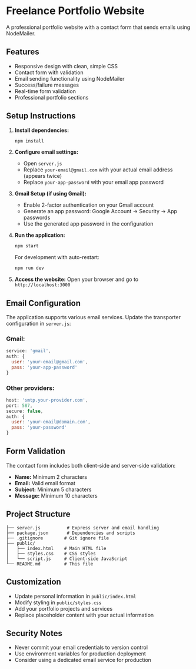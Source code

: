 # Freelance Portfolio Website

A professional portfolio website with a contact form that sends emails using NodeMailer.

## Features

- Responsive design with clean, simple CSS
- Contact form with validation
- Email sending functionality using NodeMailer
- Success/failure messages
- Real-time form validation
- Professional portfolio sections

## Setup Instructions

1. **Install dependencies:**
   ```bash
   npm install
   ```

2. **Configure email settings:**
   - Open `server.js`
   - Replace `your-email@gmail.com` with your actual email address (appears twice)
   - Replace `your-app-password` with your email app password

3. **Gmail Setup (if using Gmail):**
   - Enable 2-factor authentication on your Gmail account
   - Generate an app password: Google Account → Security → App passwords
   - Use the generated app password in the configuration

4. **Run the application:**
   ```bash
   npm start
   ```
   
   For development with auto-restart:
   ```bash
   npm run dev
   ```

5. **Access the website:**
   Open your browser and go to `http://localhost:3000`

## Email Configuration

The application supports various email services. Update the transporter configuration in `server.js`:

### Gmail:
```javascript
service: 'gmail',
auth: {
  user: 'your-email@gmail.com',
  pass: 'your-app-password'
}
```

### Other providers:
```javascript
host: 'smtp.your-provider.com',
port: 587,
secure: false,
auth: {
  user: 'your-email@domain.com',
  pass: 'your-password'
}
```

## Form Validation

The contact form includes both client-side and server-side validation:

- **Name:** Minimum 2 characters
- **Email:** Valid email format
- **Subject:** Minimum 5 characters  
- **Message:** Minimum 10 characters

## Project Structure

```
├── server.js          # Express server and email handling
├── package.json       # Dependencies and scripts
├── .gitignore        # Git ignore file
├── public/
│   ├── index.html    # Main HTML file
│   ├── styles.css    # CSS styles
│   └── script.js     # Client-side JavaScript
└── README.md         # This file
```

## Customization

- Update personal information in `public/index.html`
- Modify styling in `public/styles.css`
- Add your portfolio projects and services
- Replace placeholder content with your actual information

## Security Notes

- Never commit your email credentials to version control
- Use environment variables for production deployment
- Consider using a dedicated email service for production